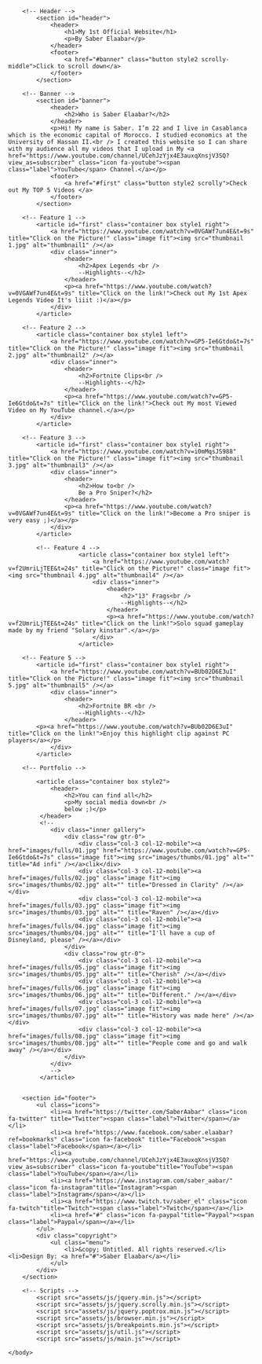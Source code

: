 <!DOCTYPE HTML>

<html>
	<head>
		<title>Saber Elaabar - channel website</title>
		<meta charset="utf-8" />
		<link rel="stylesheet" href="assets/css/main.css" />
		<!--<noscript><link rel="stylesheet" href="assets/css/noscript.css" /></noscript>-->
	</head>
	<body class="is-preload">

		<!-- Header -->
			<section id="header">
				<header>
					<h1>My 1st Official Website</h1>
					<p>By Saber Elaabar</p>
				</header>
				<footer>
					<a href="#banner" class="button style2 scrolly-middle">Click to scroll down</a>
				</footer>
			</section>

		<!-- Banner -->
			<section id="banner">
				<header>
					<h2>Who is Saber Elaabar?</h2>
				</header>
				<p>Hi! My name is Saber. I’m 22 and I live in Casablanca which is the economic capital of Morocco. I studied economics at the University of Hassan II.<br /> I created this website so I can share with my audience all my videos that I upload in My <a href="https://www.youtube.com/channel/UCehJzYjx4E3auxqXnsjV3SQ?view_as=subscriber" class="icon fa-youtube"><span class="label">YouTube</span> Channel.</a></p>
				<footer>
					<a href="#first" class="button style2 scrolly">Check out My TOP 5 Videos </a>
				</footer>
			</section>

		<!-- Feature 1 -->
			<article id="first" class="container box style1 right">
				<a href="https://www.youtube.com/watch?v=0VGAWf7un4E&t=9s" title="Click on the Picture!" class="image fit"><img src="thumbnail 1.jpg" alt="thumbnail1" /></a>
				<div class="inner">
					<header>
						<h2>Apex Legends <br />
						--Highlights--</h2>
					</header>
					<p><a href="https://www.youtube.com/watch?v=0VGAWf7un4E&t=9s" title="Click on the link!">Check out My 1st Apex Legends Video It's liiit :)</a></p>
				</div>
			</article>

		<!-- Feature 2 -->
			<article class="container box style1 left">
				<a href="https://www.youtube.com/watch?v=GP5-Ie6Gtdo&t=7s" title="Click on the Picture!" class="image fit"><img src="thumbnail 2.jpg" alt="thumbnail2" /></a>
				<div class="inner">
					<header>
						<h2>Fortnite Clips<br />
						--Highlights--</h2>
					</header>
					<p><a href="https://www.youtube.com/watch?v=GP5-Ie6Gtdo&t=7s" title="Click on the link!">Check out My most Viewed Video on My YouTube channel.</a></p>
				</div>
			</article>

        <!-- Feature 3 -->
            <article id="first" class="container box style1 right">
				<a href="https://www.youtube.com/watch?v=i0mMqsJS988" title="Click on the Picture!" class="image fit"><img src="thumbnail 3.jpg" alt="thumbnail3" /></a>
				<div class="inner">
					<header>
						<h2>How to<br />
						Be a Pro Sniper?</h2>
					</header>
					<p><a href="https://www.youtube.com/watch?v=0VGAWf7un4E&t=9s" title="Click on the link!">Become a Pro sniper is very easy ;)</a></p>
				</div>
			</article>

			<!-- Feature 4 -->
						<article class="container box style1 left">
							<a href="https://www.youtube.com/watch?v=f2UmriLjTEE&t=24s" title="Click on the Picture!" class="image fit"><img src="thumbnail 4.jpg" alt="thumbnail4" /></a>
							<div class="inner">
								<header>
									<h2>"13" Frags<br />
									--Highlights--</h2>
								</header>
								<p><a href="https://www.youtube.com/watch?v=f2UmriLjTEE&t=24s" title="Click on the link!">Solo squad gameplay made by my friend "Solary kinstar".</a></p>
							</div>
						</article>

        <!-- Feature 5 -->
            <article id="first" class="container box style1 right">
				<a href="https://www.youtube.com/watch?v=BUb02D6E3uI" title="Click on the Picture!" class="image fit"><img src="thumbnail 5.jpg" alt="thumbnail5" /></a>
				<div class="inner">
					<header>
						<h2>Fortnite BR <br />
						--Highlights--</h2>
					</header>
			<p><a href="https://www.youtube.com/watch?v=BUb02D6E3uI" title="Click on the link!">Enjoy this highlight clip against PC players</a></p>
				</div>
			</article>

		<!-- Portfolio -->
			
			<article class="container box style2">
				<header>
					<h2>You can find all</h2>
					<p>My social media down<br />
					below ;)</p>	
			 </header>
			 <!--
				<div class="inner gallery">
					<div class="row gtr-0">
						<div class="col-3 col-12-mobile"><a href="images/fulls/01.jpg" href="https://www.youtube.com/watch?v=GP5-Ie6Gtdo&t=7s" class="image fit"><img src="images/thumbs/01.jpg" alt="" title="Ad infi" /></a>clik</div>
						<div class="col-3 col-12-mobile"><a href="images/fulls/02.jpg" class="image fit"><img src="images/thumbs/02.jpg" alt="" title="Dressed in Clarity" /></a></div>
						<div class="col-3 col-12-mobile"><a href="images/fulls/03.jpg" class="image fit"><img src="images/thumbs/03.jpg" alt="" title="Raven" /></a></div>
						<div class="col-3 col-12-mobile"><a href="images/fulls/04.jpg" class="image fit"><img src="images/thumbs/04.jpg" alt="" title="I'll have a cup of Disneyland, please" /></a></div>
					</div>
					<div class="row gtr-0">
						<div class="col-3 col-12-mobile"><a href="images/fulls/05.jpg" class="image fit"><img src="images/thumbs/05.jpg" alt="" title="Cherish" /></a></div>
						<div class="col-3 col-12-mobile"><a href="images/fulls/06.jpg" class="image fit"><img src="images/thumbs/06.jpg" alt="" title="Different." /></a></div>
						<div class="col-3 col-12-mobile"><a href="images/fulls/07.jpg" class="image fit"><img src="images/thumbs/07.jpg" alt="" title="History was made here" /></a></div>
						<div class="col-3 col-12-mobile"><a href="images/fulls/08.jpg" class="image fit"><img src="images/thumbs/08.jpg" alt="" title="People come and go and walk away" /></a></div>
					</div>
				</div>
				-->
			 </article>
			

		<section id="footer">
			<ul class="icons">
				<li><a href="https://twitter.com/SaberAabar" class="icon fa-twitter" title="Twitter"><span class="label">Twitter</span></a></li>
				<li><a href="https://www.facebook.com/saber.elaabar?ref=bookmarks" class="icon fa-facebook" title="Facebook"><span class="label">Facebook</span></a></li>
				<li><a href="https://www.youtube.com/channel/UCehJzYjx4E3auxqXnsjV3SQ?view_as=subscriber" class="icon fa-youtube"title="YouTube"><span class="label">YouTube</span></a></li>
				<li><a href="https://www.instagram.com/saber_aabar/" class="icon fa-instagram"title="Instagram"><span class="label">Instagram</span></a></li>
				<li><a href="https://www.twitch.tv/saber_el" class="icon fa-twitch"title="Twitch"><span class="label">Twitch</span></a></li>
				<li><a href="#" class="icon fa-paypal"title="Paypal"><span class="label">Paypal</span></a></li>
			</ul>
			<div class="copyright">
				<ul class="menu">
					<li>&copy; Untitled. All rights reserved.</li><li>Design By: <a href="#">Saber Elaabar</a></li>
				</ul>
			</div>
		</section>

		<!-- Scripts -->
			<script src="assets/js/jquery.min.js"></script>
			<script src="assets/js/jquery.scrolly.min.js"></script>
			<script src="assets/js/jquery.poptrox.min.js"></script>
			<script src="assets/js/browser.min.js"></script>
			<script src="assets/js/breakpoints.min.js"></script>
			<script src="assets/js/util.js"></script>
			<script src="assets/js/main.js"></script>

	</body>
</html>

